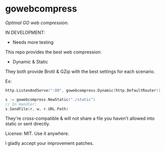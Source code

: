 # gowebcompress
*Optimal GO web compression.*

IN DEVELOPMENT:
- Needs more testing
   
This repo provides the best web compression:
- Dynamic & Static


They both provide Brotli & GZip with the best settings for each scenario.

Ex:
```go
http.ListenAndServe(":80", gowebcompress.Dynamic(http.DefaultRouter))

s := gowebcompress.NewStatic("./static")
// In Handler:
s.SendFile(r, w, r.URL.Path)
```

They're cross-compatible & will not share a file you haven't allowed into static or sent directly. 
   
License: MIT. Use it anywhere. 

I gladly accept your improvement patches.
